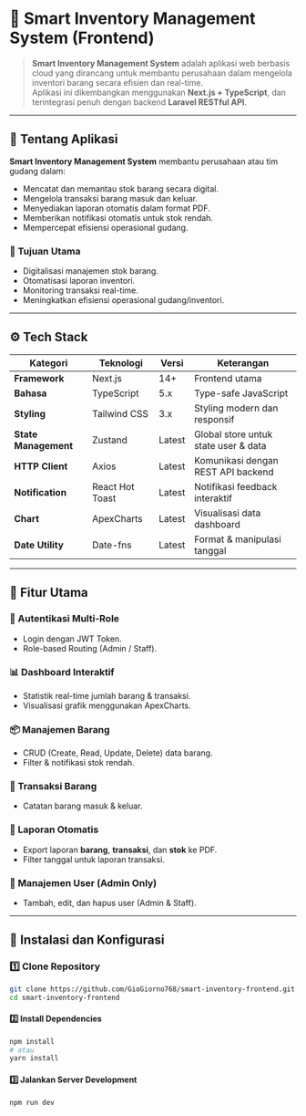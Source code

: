 # 🧭 Smart Inventory Management System (Frontend)

> **Smart Inventory Management System** adalah aplikasi web berbasis cloud yang dirancang untuk membantu perusahaan dalam mengelola inventori barang secara efisien dan real-time.  
> Aplikasi ini dikembangkan menggunakan **Next.js + TypeScript**, dan terintegrasi penuh dengan backend **Laravel RESTful API**.


---

## 🧾 Tentang Aplikasi

**Smart Inventory Management System** membantu perusahaan atau tim gudang dalam:
- Mencatat dan memantau stok barang secara digital.
- Mengelola transaksi barang masuk dan keluar.
- Menyediakan laporan otomatis dalam format PDF.
- Memberikan notifikasi otomatis untuk stok rendah.
- Mempercepat efisiensi operasional gudang.

### 🎯 Tujuan Utama
- Digitalisasi manajemen stok barang.
- Otomatisasi laporan inventori.
- Monitoring transaksi real-time.
- Meningkatkan efisiensi operasional gudang/inventori.

---

## ⚙️ Tech Stack

| Kategori | Teknologi | Versi | Keterangan |
|-----------|------------|--------|-------------|
| **Framework** | Next.js | 14+ | Frontend utama |
| **Bahasa** | TypeScript | 5.x | Type-safe JavaScript |
| **Styling** | Tailwind CSS | 3.x | Styling modern dan responsif |
| **State Management** | Zustand | Latest | Global store untuk state user & data |
| **HTTP Client** | Axios | Latest | Komunikasi dengan REST API backend |
| **Notification** | React Hot Toast | Latest | Notifikasi feedback interaktif |
| **Chart** | ApexCharts | Latest | Visualisasi data dashboard |
| **Date Utility** | Date-fns | Latest | Format & manipulasi tanggal |

---

## 🚀 Fitur Utama

### 🔐 Autentikasi Multi-Role
- Login dengan JWT Token.
- Role-based Routing (Admin / Staff).

### 📊 Dashboard Interaktif
- Statistik real-time jumlah barang & transaksi.
- Visualisasi grafik menggunakan ApexCharts.

### 📦 Manajemen Barang
- CRUD (Create, Read, Update, Delete) data barang.
- Filter & notifikasi stok rendah.

### 🔁 Transaksi Barang
- Catatan barang masuk & keluar.

### 📑 Laporan Otomatis
- Export laporan **barang**, **transaksi**, dan **stok** ke PDF.
- Filter tanggal untuk laporan transaksi.

### 👥 Manajemen User (Admin Only)
- Tambah, edit, dan hapus user (Admin & Staff).

---


## 🧰 Instalasi dan Konfigurasi

### 1️⃣ Clone Repository
```bash
git clone https://github.com/GioGiorno768/smart-inventory-frontend.git
cd smart-inventory-frontend
```


#### 2️⃣ Install Dependencies

```bash
npm install
# atau
yarn install
```


#### 3️⃣ Jalankan Server Development

```bash
npm run dev
```

